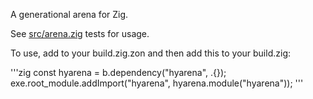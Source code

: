 A generational arena for Zig.

See [src/arena.zig](src/arena.zig) tests for usage.

To use, add to your build.zig.zon and then add this to your
build.zig:

'''zig
const hyarena = b.dependency("hyarena", .{});
exe.root_module.addImport("hyarena", hyarena.module("hyarena"));
'''